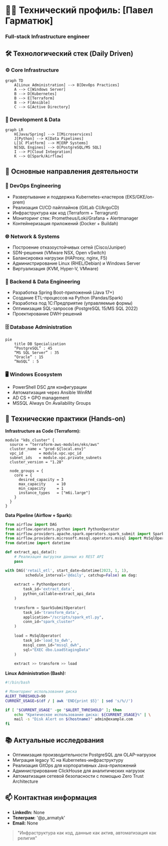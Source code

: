 # 👨‍💻 Технический профиль: [Павел Гарматюк]
### Full-stack Infrastructure engineer

## 🛠️ Технологический стек (Daily Driven)

### ⚙️ Core Infrastructure
```mermaid
graph TD
    A[Linux Administration] --> B[DevOps Practices]
    A --> C[Windows Server]
    B --> D[Kubernetes]
    B --> E[Terraform]
    B --> F[Ansible]
    C --> G[Active Directory]
```

### 🧩 Development & Data
```mermaid
graph LR
    H[Java/Spring] --> I[Microservices]
    J[Python] --> K[Data Pipelines]
    L[1C Platform] --> M[ERP Systems]
    N[SQL Engines] --> O[PostgreSQL/MS SQL]
    I --> P[Cloud Integration]
    K --> Q[Spark/Airflow]
```

## 💼 Основные направления деятельности

### 🔄 DevOps Engineering
- Развертывание и поддержка Kubernetes-кластеров (EKS/GKE/on-prem)
- Реализация CI/CD пайплайнов (GitLab CI/ArgoCD)
- Инфраструктура как код (Terraform + Terragrunt)
- Мониторинг стек: Prometheus/Loki/Grafana + Alertmanager
- Контейнеризация приложений (Docker + Buildah)

### 🌐 Network & Systems
- Построение отказоустойчивых сетей (Cisco/Juniper)
- SDN-решения (VMware NSX, Open vSwitch)
- Балансировка нагрузки (HAProxy, nginx, F5)
- Администрирование Linux (RHEL/Debian) и Windows Server
- Виртуализация (KVM, Hyper-V, VMware)

### 🧠 Backend & Data Engineering
- Разработка Spring Boot-приложений (Java 17+)
- Создание ETL-процессов на Python (Pandas/Spark)
- Разработка под 1C:Предприятие (управляемые формы)
- Оптимизация SQL-запросов (PostgreSQL 15/MS SQL 2022)
- Проектирование DWH-решений

### 🗄️ Database Administration
```mermaid
pie
    title DB Specialization
    “PostgreSQL” : 45
    “MS SQL Server” : 35
    “Oracle” : 15
    “NoSQL” : 5
```

### 🖥️ Windows Ecosystem
- PowerShell DSC для конфигурации
- Автоматизация через Ansible WinRM
- AD CS + GPO management
- MSSQL Always On Availability Groups

## 🧪 Технические практики (Hands-on)

**Infrastructure as Code (Terraform):**
```hcl
module "k8s_cluster" {
  source = "terraform-aws-modules/eks/aws"
  cluster_name = "prod-${local.env}"
  vpc_id       = module.vpc.vpc_id
  subnet_ids   = module.vpc.private_subnets
  cluster_version = "1.28"

  node_groups = {
    core = {
      desired_capacity = 3
      max_capacity     = 10
      min_capacity     = 1
      instance_types   = ["m6i.large"]
    }
  }
}
```

**Data Pipeline (Airflow + Spark):**
```python
from airflow import DAG
from airflow.operators.python import PythonOperator
from airflow.providers.apache.spark.operators.spark_submit import SparkSubmitOperator
from airflow.providers.microsoft.mssql.operators.mssql import MsSqlOperator
from datetime import datetime

def extract_api_data():
    # Реализация выгрузки данных из REST API
    pass

with DAG('retail_etl', start_date=datetime(2023, 1, 1), 
         schedule_interval='@daily', catchup=False) as dag:
    
    extract = PythonOperator(
        task_id='extract_data',
        python_callable=extract_api_data
    )
    
    transform = SparkSubmitOperator(
        task_id='transform_data',
        application="/scripts/spark_etl.py",
        conn_id="spark_cluster"
    )
    
    load = MsSqlOperator(
        task_id='load_to_dwh',
        mssql_conn_id="mssql_dwh",
        sql="EXEC dbo.LoadStagingData"
    )
    
    extract >> transform >> load
```

**Linux Administration (Bash):**
```bash
#!/bin/bash

# Мониторинг использования диска
ALERT_THRESHOLD=90
CURRENT_USAGE=$(df / | awk 'END{print $5}' | sed 's/%//')

if [ "$CURRENT_USAGE" -ge "$ALERT_THRESHOLD" ]; then
    echo "Критическое использование диска: ${CURRENT_USAGE}%" | \
    mail -s "Disk Alert on $(hostname)" admin@example.com
fi
```

## 📚 Актуальные исследования
- Оптимизация производительности PostgreSQL для OLAP-нагрузок
- Миграция legacy 1C на Kubernetes-инфраструктуру
- Реализация GitOps для корпоративных Java-приложений
- Администрирование ClickHouse для аналитических нагрузок
- Автоматизация сетевой безопасности с помощью Zero Trust Architecture

## 📫 Контактная информация
- **LinkedIn:** None 
- **Телеграм:** '@p_armatyk'
- **Email:** None

> "Инфраструктура как код, данные как актив, автоматизация как религия"
